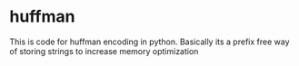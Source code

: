 # huffman
This is code for huffman encoding in python. Basically its a prefix free way of storing strings to increase memory optimization
